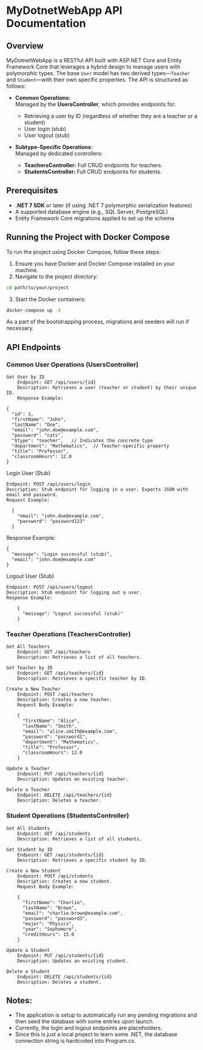# MyDotnetWebApp API Documentation

## Overview

MyDotnetWebApp is a RESTful API built with ASP.NET Core and Entity Framework Core that leverages a hybrid design to manage users with polymorphic types. The base `User` model has two derived types—`Teacher` and `Student`—with their own specific properties. The API is structured as follows:

- **Common Operations:**  
  Managed by the **UsersController**, which provides endpoints for:

  - Retrieving a user by ID (regardless of whether they are a teacher or a student)
  - User login (stub)
  - User logout (stub)

- **Subtype-Specific Operations:**  
  Managed by dedicated controllers:
  - **TeachersController:** Full CRUD endpoints for teachers.
  - **StudentsController:** Full CRUD endpoints for students.

## Prerequisites

- **.NET 7 SDK** or later (if using .NET 7 polymorphic serialization features)
- A supported database engine (e.g., SQL Server, PostgreSQL)
- Entity Framework Core migrations applied to set up the schema

## Running the Project with Docker Compose

To run the project using Docker Compose, follow these steps:

1. Ensure you have Docker and Docker Compose installed on your machine.
2. Navigate to the project directory:

```sh
cd path/to/your/project
```

3. Start the Docker containers:

```sh
docker-compose up -d
```

As a part of the bootstrapping process, migrations and seeders will run if necessary.

## API Endpoints

### Common User Operations (UsersController)

    Get User by ID
        Endpoint: GET /api/users/{id}
        Description: Retrieves a user (teacher or student) by their unique ID.
        Response Example:

    {
      "id": 3,
      "firstName": "John",
      "lastName": "Doe",
      "email": "john.doe@example.com",
      "password": "cats",
      "$type": "teacher",   // Indicates the concrete type
      "department": "Mathematics",  // Teacher-specific property
      "title": "Professor",
      "classroomHours": 12.0
    }

Login User (Stub)

    Endpoint: POST /api/users/login
    Description: Stub endpoint for logging in a user. Expects JSON with email and password.
    Request Example:

      {
        "email": "john.doe@example.com",
        "password": "password123"
      }

Response Example:

    {
      "message": "Login successful (stub)",
      "email": "john.doe@example.com"
    }

Logout User (Stub)

    Endpoint: POST /api/users/logout
    Description: Stub endpoint for logging out a user.
    Response Example:

        {
          "message": "Logout successful (stub)"
        }

### Teacher Operations (TeachersController)

    Get All Teachers
        Endpoint: GET /api/teachers
        Description: Retrieves a list of all teachers.

    Get Teacher by ID
        Endpoint: GET /api/teachers/{id}
        Description: Retrieves a specific teacher by ID.

    Create a New Teacher
        Endpoint: POST /api/teachers
        Description: Creates a new teacher.
        Request Body Example:

        {
          "firstName": "Alice",
          "lastName": "Smith",
          "email": "alice.smith@example.com",
          "password": "password1",
          "department": "Mathematics",
          "title": "Professor",
          "classroomHours": 12.0
        }

    Update a Teacher
        Endpoint: PUT /api/teachers/{id}
        Description: Updates an existing teacher.

    Delete a Teacher
        Endpoint: DELETE /api/teachers/{id}
        Description: Deletes a teacher.

### Student Operations (StudentsController)

    Get All Students
        Endpoint: GET /api/students
        Description: Retrieves a list of all students.

    Get Student by ID
        Endpoint: GET /api/students/{id}
        Description: Retrieves a specific student by ID.

    Create a New Student
        Endpoint: POST /api/students
        Description: Creates a new student.
        Request Body Example:

        {
          "firstName": "Charlie",
          "lastName": "Brown",
          "email": "charlie.brown@example.com",
          "password": "password3",
          "major": "Physics",
          "year": "Sophomore",
          "creditHours": 15.0
        }

    Update a Student
        Endpoint: PUT /api/students/{id}
        Description: Updates an existing student.

    Delete a Student
        Endpoint: DELETE /api/students/{id}
        Description: Deletes a student.

## Notes:

- The application is setup to automatically run any pending migrations and then seed the database with some entries upon launch.
- Currently, the login and logout endpoints are placeholders.
- Since this is just a local project to learn some .NET, the database connection string is hardcoded into Program.cs.
